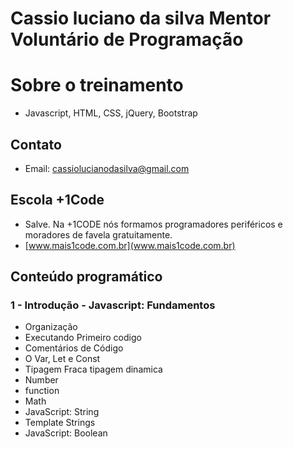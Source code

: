 #   Cassio luciano da silva Mentor Voluntário de Programação

#  Sobre o treinamento
*  Javascript, HTML, CSS, jQuery, Bootstrap

##  Contato
*   Email: cassiolucianodasilva@gmail.com
 
##  Escola +1Code
*   Salve. Na +1CODE nós formamos programadores periféricos e moradores de favela gratuitamente. 
*   [www.mais1code.com.br](www.mais1code.com.br)


## Conteúdo programático

### 1 - Introdução  -  Javascript: Fundamentos 
*    Organização
*    Executando Primeiro codigo
*    Comentários de Código
*    O  Var, Let e Const
*    Tipagem Fraca  tipagem dinamica 
*    Number
*    function 
*    Math
*    JavaScript: String
*    Template Strings
*    JavaScript: Boolean

